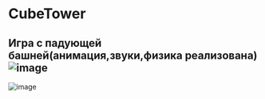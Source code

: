 # CubeTower
Игра с падующей башней(анимация,звуки,физика реализована)
![image](https://user-images.githubusercontent.com/123409951/232824372-779b7a29-d9b8-4557-aa9d-43af8e924041.png)
---------------------------------------------------------------------------------------
![image](https://user-images.githubusercontent.com/123409951/232824582-6efca225-0984-49a7-af8e-2b4c77686b11.png)
